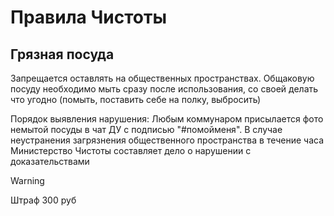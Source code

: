 # Правила Чистоты

## Грязная посуда
Запрещается оставлять на общественных пространствах. Общаковую посуду необходимо мыть сразу после использования, со своей делать что угодно (помыть, поставить себе на полку, выбросить)

Порядок выявления нарушения:
Любым коммунаром присылается фото немытой посуды в чат ДУ с подписью "#помойменя". В случае неустранения загрязнения общественного пространства в течение часа Министерство Чистоты составляет дело о нарушении с доказательствами
> [!warning]
> Штраф 300 руб
